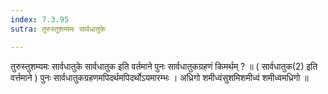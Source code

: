 ```yaml
---
index: 7.3.95
sutra: तुरुस्तुशम्यमः सार्वधातुके

---
```

 तुरुस्तुशम्यमः सार्वधातुके सार्वधातुक इति वर्तमाने पुनः सार्वधातुकग्रहणं किमर्थम् ? ॥ ( सार्वधातुक(2) इति वर्त्तमाने ) पुनः सार्वधातुकग्रहणमपिदर्थमपिदर्थोऽयमारम्भः । अध्रिगो शमीध्वंसुशमिशमीध्वं शमीध्वमध्रिगो ॥ 